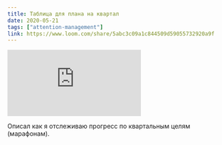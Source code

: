 ```yaml
---
title: Таблица для плана на квартал
date: 2020-05-21
tags: ["attention-management"]
link: https://www.loom.com/share/5abc3c09a1c844509d59055732920a9f
---
```


<Embed
  src="https://www.loom.com/embed/5abc3c09a1c844509d59055732920a9f"
/>

Описал как я отслеживаю прогресс по квартальным целям (марафонам).
